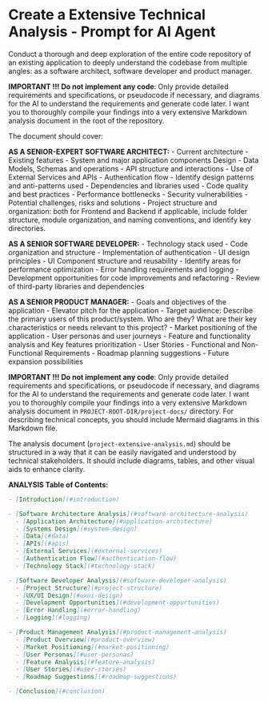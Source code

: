 # Create a Extensive Technical Analysis - Prompt for AI Agent

Conduct a thorough and deep exploration of the entire code repository of an existing application to deeply understand the codebase from multiple angles: as a software architect, software developer and product manager.

**IMPORTANT !!! Do not implement any code**: Only provide detailed requirements and specifications, or pseudocode if necessary, and diagrams for the AI to understand the requirements and generate code later. I want you to thoroughly compile your findings into a very extensive Markdown analysis document in the root of the repository.

The document should cover:

**AS A SENIOR-EXPERT SOFTWARE ARCHITECT:**
    - Current architecture
    - Existing features
    - System and major application components Design
    - Data Models, Schemas and operations
    - API structure and interactions
    - Use of External Services and APIs
    - Authentication flow
    - Identify design patterns and anti-patterns used
    - Dependencies and libraries used
    - Code quality and best practices
    - Performance bottlenecks
    - Security vulnerabilities
    - Potential challenges, risks and solutions
    - Project structure and organization: both for Frontend and Backend if applicable, include folder structure, module organization, and naming conventions, and identify key directories.

**AS A SENIOR SOFTWARE DEVELOPER:**
    - Technology stack used
    - Code organization and structure
    - Implementation of authentication
    - UI design principles
    - UI Component structure and reusability
    - Identify areas for performance optimization
    - Error handling requirements and logging 
    - Development opportunities for code improvements and refactoring
    - Review of third-party libraries and dependencies

**AS A SENIOR PRODUCT MANAGER:**
    - Goals and objectives of the application
    - Elevator pitch for the application
    - Target audience: Describe the primary users of this product/system. Who are they? What are their key characteristics or needs relevant to this project?
    - Market positioning of the application
    - User personas and user journeys
    - Feature and functionality analysis and Key features prioritization
    - User Stories
    - Functional and Non-Functional Requirements
    - Roadmap planning suggestions
    - Future expansion possibilities

**IMPORTANT !!! Do not implement any code**: Only provide detailed requirements and specifications, or pseudocode if necessary, and diagrams for the AI to understand the requirements and generate code later. I want you to thoroughly compile your findings into a very extensive Markdown analysis document in `PROJECT-ROOT-DIR/project-docs/` directory. For describing technical concepts, you should include Mermaid diagrams in this Markdown file.

The analysis document (`project-extensive-analysis.md`) should be structured in a way that it can be easily navigated and understood by technical stakeholders. It should include diagrams, tables, and other visual aids to enhance clarity.


**ANALYSIS Table of Contents:**
```markdown
- [Introduction](#introduction)

- [Software Architecture Analysis](#software-architecture-analysis)
  - [Application Architecture](#application-architecture)
  - [Systems Design](#system-design)
  - [Data](#data)
  - [APIs](#apis)
  - [External Services](#external-services)
  - [Authentication Flow](#authentication-flow)
  - [Technology Stack](#technology-stack)

- [Software Developer Analysis](#software-developer-analysis)
  - [Project Structure](#project-structure) 
  - [UX/UI Design](#uxui-design)
  - [Development Opportunities](#development-opportunities)
  - [Error Handling](#error-handling)
  - [Logging](#logging)

- [Product Management Analysis](#product-management-analysis)
  - [Product Overview](#product-overview)
  - [Market Positioning](#market-positioning)
  - [User Personas](#user-personas)
  - [Feature Analysis](#feature-analysis)
  - [User Stories](#user-stories)
  - [Roadmap Suggestions](#roadmap-suggestions)

- [Conclusion](#conclusion)
```